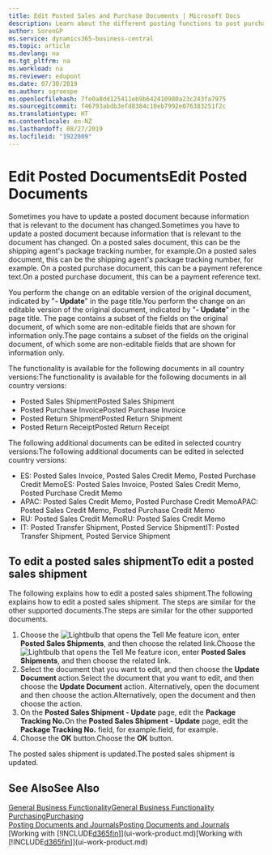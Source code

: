 ```yaml
---
title: Edit Posted Sales and Purchase Documents | Microsoft Docs
description: Learn about the different posting functions to post purchase documents, and how you can update posted documents.
author: SorenGP
ms.service: dynamics365-business-central
ms.topic: article
ms.devlang: na
ms.tgt_pltfrm: na
ms.workload: na
ms.reviewer: edupont
ms.date: 07/30/2019
ms.author: sgroespe
ms.openlocfilehash: 7fe0a8dd125411eb9b642410980a23c243fa7975
ms.sourcegitcommit: f46793abdb3efd8384c10eb7992e076383251f2c
ms.translationtype: HT
ms.contentlocale: en-NZ
ms.lasthandoff: 08/27/2019
ms.locfileid: "1922009"
---
```

# <a name="edit-posted-documents"></a><span data-ttu-id="705af-103">Edit Posted Documents</span><span class="sxs-lookup"><span data-stu-id="705af-103">Edit Posted Documents</span></span>
<span data-ttu-id="705af-104">Sometimes you have to update a posted document because information that is relevant to the document has changed.</span><span class="sxs-lookup"><span data-stu-id="705af-104">Sometimes you have to update a posted document because information that is relevant to the document has changed.</span></span> <span data-ttu-id="705af-105">On a posted sales document, this can be the shipping agent's package tracking number, for example.</span><span class="sxs-lookup"><span data-stu-id="705af-105">On a posted sales document, this can be the shipping agent's package tracking number, for example.</span></span> <span data-ttu-id="705af-106">On a posted purchase document, this can be a payment reference text.</span><span class="sxs-lookup"><span data-stu-id="705af-106">On a posted purchase document, this can be a payment reference text.</span></span>

<span data-ttu-id="705af-107">You perform the change on an editable version of the original document, indicated by "**- Update**" in the page title.</span><span class="sxs-lookup"><span data-stu-id="705af-107">You perform the change on an editable version of the original document, indicated by "**- Update**" in the page title.</span></span> <span data-ttu-id="705af-108">The page contains a subset of the fields on the original document, of which some are non-editable fields that are shown for information only.</span><span class="sxs-lookup"><span data-stu-id="705af-108">The page contains a subset of the fields on the original document, of which some are non-editable fields that are shown for information only.</span></span>

<span data-ttu-id="705af-109">The functionality is available for the following documents in all country versions:</span><span class="sxs-lookup"><span data-stu-id="705af-109">The functionality is available for the following documents in all country versions:</span></span>
- <span data-ttu-id="705af-110">Posted Sales Shipment</span><span class="sxs-lookup"><span data-stu-id="705af-110">Posted Sales Shipment</span></span>
- <span data-ttu-id="705af-111">Posted Purchase Invoice</span><span class="sxs-lookup"><span data-stu-id="705af-111">Posted Purchase Invoice</span></span>
- <span data-ttu-id="705af-112">Posted Return Shipment</span><span class="sxs-lookup"><span data-stu-id="705af-112">Posted Return Shipment</span></span>
- <span data-ttu-id="705af-113">Posted Return Receipt</span><span class="sxs-lookup"><span data-stu-id="705af-113">Posted Return Receipt</span></span>

<span data-ttu-id="705af-114">The following additional documents can be edited in selected country versions:</span><span class="sxs-lookup"><span data-stu-id="705af-114">The following additional documents can be edited in selected country versions:</span></span>
- <span data-ttu-id="705af-115">ES: Posted Sales Invoice, Posted Sales Credit Memo, Posted Purchase Credit Memo</span><span class="sxs-lookup"><span data-stu-id="705af-115">ES: Posted Sales Invoice, Posted Sales Credit Memo, Posted Purchase Credit Memo</span></span>
- <span data-ttu-id="705af-116">APAC: Posted Sales Credit Memo, Posted Purchase Credit Memo</span><span class="sxs-lookup"><span data-stu-id="705af-116">APAC: Posted Sales Credit Memo, Posted Purchase Credit Memo</span></span>
- <span data-ttu-id="705af-117">RU: Posted Sales Credit Memo</span><span class="sxs-lookup"><span data-stu-id="705af-117">RU: Posted Sales Credit Memo</span></span>
- <span data-ttu-id="705af-118">IT: Posted Transfer Shipment, Posted Service Shipment</span><span class="sxs-lookup"><span data-stu-id="705af-118">IT: Posted Transfer Shipment, Posted Service Shipment</span></span>

## <a name="to-edit-a-posted-sales-shipment"></a><span data-ttu-id="705af-119">To edit a posted sales shipment</span><span class="sxs-lookup"><span data-stu-id="705af-119">To edit a posted sales shipment</span></span>
<span data-ttu-id="705af-120">The following explains how to edit a posted sales shipment.</span><span class="sxs-lookup"><span data-stu-id="705af-120">The following explains how to edit a posted sales shipment.</span></span> <span data-ttu-id="705af-121">The steps are similar for the other supported documents.</span><span class="sxs-lookup"><span data-stu-id="705af-121">The steps are similar for the other supported documents.</span></span>

1. <span data-ttu-id="705af-122">Choose the ![Lightbulb that opens the Tell Me feature](media/ui-search/search_small.png "Tell me what you want to do") icon, enter **Posted Sales Shipments**, and then choose the related link.</span><span class="sxs-lookup"><span data-stu-id="705af-122">Choose the ![Lightbulb that opens the Tell Me feature](media/ui-search/search_small.png "Tell me what you want to do") icon, enter **Posted Sales Shipments**, and then choose the related link.</span></span>
2. <span data-ttu-id="705af-123">Select the document that you want to edit, and then choose the **Update Document** action.</span><span class="sxs-lookup"><span data-stu-id="705af-123">Select the document that you want to edit, and then choose the **Update Document** action.</span></span> <span data-ttu-id="705af-124">Alternatively, open the document and then choose the action.</span><span class="sxs-lookup"><span data-stu-id="705af-124">Alternatively, open the document and then choose the action.</span></span>
3. <span data-ttu-id="705af-125">On the **Posted Sales Shipment - Update** page, edit the **Package Tracking No.**</span><span class="sxs-lookup"><span data-stu-id="705af-125">On the **Posted Sales Shipment - Update** page, edit the **Package Tracking No.**</span></span> <span data-ttu-id="705af-126">field, for example.</span><span class="sxs-lookup"><span data-stu-id="705af-126">field, for example.</span></span>
4. <span data-ttu-id="705af-127">Choose the **OK** button.</span><span class="sxs-lookup"><span data-stu-id="705af-127">Choose the **OK** button.</span></span>

<span data-ttu-id="705af-128">The posted sales shipment is updated.</span><span class="sxs-lookup"><span data-stu-id="705af-128">The posted sales shipment is updated.</span></span>

## <a name="see-also"></a><span data-ttu-id="705af-129">See Also</span><span class="sxs-lookup"><span data-stu-id="705af-129">See Also</span></span>
[<span data-ttu-id="705af-130">General Business Functionality</span><span class="sxs-lookup"><span data-stu-id="705af-130">General Business Functionality</span></span>](ui-across-business-areas.md)  
[<span data-ttu-id="705af-131">Purchasing</span><span class="sxs-lookup"><span data-stu-id="705af-131">Purchasing</span></span>](purchasing-manage-purchasing.md)  
[<span data-ttu-id="705af-132">Posting Documents and Journals</span><span class="sxs-lookup"><span data-stu-id="705af-132">Posting Documents and Journals</span></span>](ui-post-documents-journals.md)  
<span data-ttu-id="705af-133">[Working with [!INCLUDE[d365fin](includes/d365fin_md.md)]](ui-work-product.md)</span><span class="sxs-lookup"><span data-stu-id="705af-133">[Working with [!INCLUDE[d365fin](includes/d365fin_md.md)]](ui-work-product.md)</span></span>
